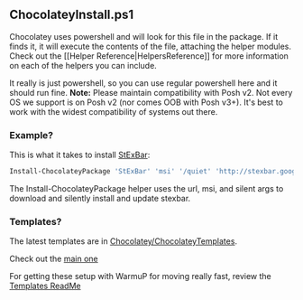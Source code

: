 ## ChocolateyInstall.ps1
Chocolatey uses powershell and will look for this file in the package. If it finds it, it will execute the contents of the file, attaching the helper modules.  Check out the [[Helper Reference|HelpersReference]] for more information on each of the helpers you can include.  

It really is just powershell, so you can use regular powershell here and it should run fine. **Note:** Please maintain compatibility with Posh v2. Not every OS we support is on Posh v2 (nor comes OOB with Posh v3+). It's best to work with the widest compatibility of systems out there.

### Example? 
This is what it takes to install [StExBar](https://github.com/ferventcoder/nugetpackages/blob/master/StExBar/tools/chocolateyInstall.ps1):  
  
```powershell
Install-ChocolateyPackage 'StExBar' 'msi' '/quiet' 'http://stexbar.googlecode.com/files/StExBar-1.8.3.msi' 'http://stexbar.googlecode.com/files/StExBar64-1.8.3.msi'
```  
  
The Install-ChocolateyPackage helper uses the url, msi, and silent args to download and silently install and update stexbar.  
  

### Templates?  
 
The latest templates are in [Chocolatey/ChocolateyTemplates](https://github.com/chocolatey/chocolateytemplates).  

Check out the [main one](https://github.com/chocolatey/chocolateytemplates/blob/master/_templates/chocolatey/tools/chocolateyInstall.ps1)
  
For getting these setup with WarmuP for moving really fast, review the [Templates ReadMe](https://github.com/chocolatey/chocolateytemplates/blob/master/README.md)